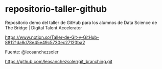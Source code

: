 # repositorio-taller-github
Repositorio demo del taller de GitHub para los alumnos de Data Science de The Bridge | Digital Talent Accelerator

https://www.notion.so/Taller-de-Git-y-GitHub-88121da6d78e45e49c5730ec27120ba2







Fuente: @leosanchezsoler

https://github.com/leosanchezsoler/git_branching.git
